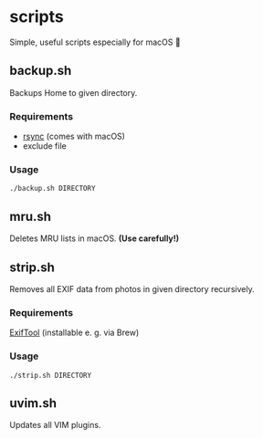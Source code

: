 # scripts
Simple, useful scripts especially for macOS :apple:

## backup.sh
Backups Home to given directory.
### Requirements
* [rsync](https://rsync.samba.org/) (comes with macOS)
* exclude file
### Usage
`./backup.sh DIRECTORY`

## mru.sh
Deletes MRU lists in macOS.
**(Use carefully!)**

## strip.sh
Removes all EXIF data from photos in given directory recursively.
### Requirements
[ExifTool](https://owl.phy.queensu.ca/~phil/exiftool/) (installable e. g. via Brew)
### Usage
`./strip.sh DIRECTORY`

## uvim.sh
Updates all VIM plugins.
